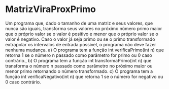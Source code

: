 # MatrizViraProxPrimo
Um
programa que, dado o tamanho de uma matriz e seus valores, que
nunca são iguais, transforma seus valores no próximo número primo
maior que o próprio valor se o valor é positivo e menor que o próprio
valor se o valor é negativo. Caso o valor já seja primo ou se o primo
transformado extrapolar os intervalos de entrada possível, o programa
não deve fazer nenhuma mudança.
a) O programa tem a função int verificaPrimo(int n) que
retorna 1 se o número n passado como parâmetro for primo ou 0 caso
contrário.,
b) O programa tem a função int transformaPrimo(int n)
que transforma o número n passado como parâmetro no próximo maior
ou menor primo retornando o número transformado.
c) O programa tem a função int verificaNegativo(int n) que
retorna 1 se o número for negativo ou 0 caso contrário.
